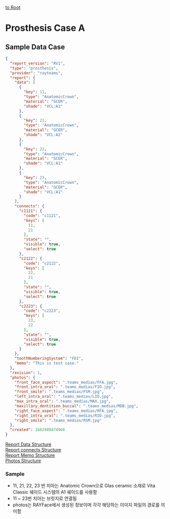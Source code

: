 [to Root](./report.md)

# Prosthesis Case A


## Sample Data Case

```JSON
{
  "report_version": "RV1",
  "type": "prosthesis",
  "provider": "rayteams",
  "report": {
    "data": [
      {
        "key": 11,
        "type": "AnatomicCrown",
        "material": "GCER",
        "shade": "VCL:A1"
      },
      {
        "key": 21,
        "type": "AnatomicCrown",
        "material": "GCER",
        "shade": "VCL:A1"
      },
      {
        "key": 22,
        "type": "AnatomicCrown",
        "material": "GCER",
        "shade": "VCL:A1"
      },
      {
        "key": 23,
        "type": "AnatomicCrown",
        "material": "GCER",
        "shade": "VCL:A1"
      }
    ],
    "connects": {
      "c1121": {
        "code": "c1121",
        "keys": [
          11,
          21
        ],
        "state": "",
        "visible": true,
        "select": true
      },
      "c2122": {
        "code": "c2122",
        "keys": [
          22,
          21
        ],
        "state": "",
        "visible": true,
        "select": true
      },
      "c2223": {
        "code": "c2223",
        "keys": [
          23,
          22
        ],
        "state": "",
        "visible": true,
        "select": true
      }
    },
    "toothNumberingSystem": "FDI",
    "memo": "This is test case."
  },
  "revision": 1,
  "photos": {
    "front_face_aspect": ".teams_medias/FFA.jpg",
    "front_intra_oral": ".teams_medias/FIO.jpg",
    "front_smile": ".teams_medias/FSM.jpg",
    "left_intra_oral": ".teams_medias/LIO.jpg",
    "max_intra_oral": ".teams_medias/MAX.jpg",
    "maxillary_dentition_buccal": ".teams_medias/MDB.jpg",
    "right_face_aspect": ".teams_medias/RFA.jpg",
    "right_intra_oral": ".teams_medias/RIO.jpg",
    "right_smile": ".teams_medias/RSM.jpg"
  },
  "created": 1682989474966
}
```
[Report Data Structure](./prosthesis-report-data-structure-x.md)   
[Report connects Structure](./prosthesis-report-connects-structure.md)   
[Report Memo Structure](./default-report-memo-structure.md)   
[Photos Structure](./rayface-photos-structure.md)   

### Sample
 - 11, 21, 22, 23 번 치아는 Anatomic Crown으로 Glas ceramic 소재로 Vita Classic 쉐이드 시스템의 A1 쉐이드를 사용함
 - 11 ~ 23번 치아는 브릿지로 연결됨
 - photos는 RAYFace에서 생성된 정보이며 각각 해당하는 이미지 파일의 경로를 의미함